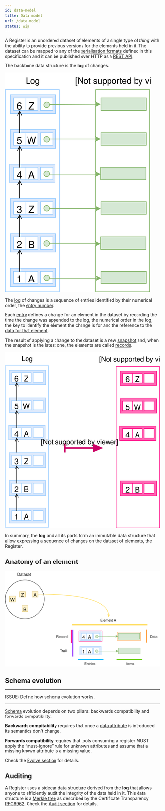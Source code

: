```yaml
---
id: data-model
title: Data model
url: /data-model
status: wip
---
```


A Register is an unordered dataset of elements of a single type of _thing_
with the ability to provide previous versions for the elements held in it. The
dataset can be mapped to any of the [serialisation
formats](/rest-api#serialisation) defined in this specification and it can be
published over HTTP as a [REST API](/rest-api).

The backbone data structure is the **log** of changes.

![A picture of a log with A, B a Z entries](data-model-log.svg)

The [log](/glossary/log) of changes is a sequence of entries identified by
their numerical order, the [entry number](/glossary/entry#number).

Each [entry](/glossary/entry) defines a change for an element in the dataset
by recording the time the change was appended to the log, the numerical order
in the log, the key to identify the element the change is for and the
reference to the [data for that element](/glossary/item).

The result of applying a change to the dataset is a new
[snapshot](/glossary/snapshot) and, when the snapshot is the latest one, the
elements are called [records](/glossary/record).

![A picture of transforming a log into a snapshot](data-model-snapshot.svg)

In summary, the **log** and all its parts form an immutable data structure that
allow expressing a sequence of changes on the dataset of elements, the
Register.

## Anatomy of an element

![The anatomy of an element](data-model-overview.svg)


## Schema evolution

***
ISSUE: Define how schema evolution works.
***

[Schema](/glossary/schema) evolution depends on two pillars: backwards
compatibility and forwards compatibility.

**Backwards compitability** requires that once a [data
attribute](/glossary/attribute) is introduced its semantics don't change.

**Forwards compatibility** requires that tools consuming a register MUST apply the
“must-ignore” rule for unknown attributes and assume that a missing known
attribute is a missing value.

Check the [Evolve section](/data-model/evolve) for details.


## Auditing

A Register uses a sidecar data structure derived from the **log** that allows
anyone to efficiently audit the integrity of the data held in it. This data
structure is a [Merkle tree](https://en.wikipedia.org/wiki/Merkle_tree) as
described by the Certificate Transparency [RFC6962](@rfc6962). Check the
[Audit section](/data-model/audit) for details.
